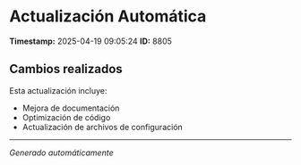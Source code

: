 # Actualización Automática

**Timestamp:** 2025-04-19 09:05:24
**ID:** 8805

## Cambios realizados

Esta actualización incluye:
- Mejora de documentación
- Optimización de código
- Actualización de archivos de configuración

---
*Generado automáticamente*
